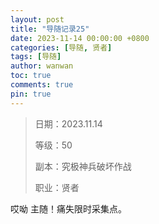 ```yaml
---
layout: post
title: "导随记录25"
date: 2023-11-14 00:00:00 +0800
categories: [导随, 贤者]
tags: [导随]
author: wanwan
toc: true
comments: true
pin: true
---
```

> 日期：2023.11.14
>
> 等级：50
>
> 副本：究极神兵破坏作战
>
> 职业：贤者

哎呦 主随！痛失限时采集点。